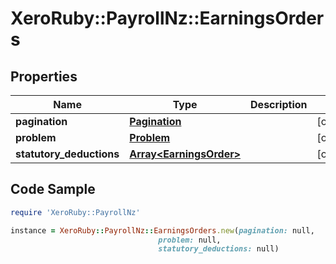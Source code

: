 # XeroRuby::PayrollNz::EarningsOrders

## Properties

Name | Type | Description | Notes
------------ | ------------- | ------------- | -------------
**pagination** | [**Pagination**](Pagination.md) |  | [optional] 
**problem** | [**Problem**](Problem.md) |  | [optional] 
**statutory_deductions** | [**Array&lt;EarningsOrder&gt;**](EarningsOrder.md) |  | [optional] 

## Code Sample

```ruby
require 'XeroRuby::PayrollNz'

instance = XeroRuby::PayrollNz::EarningsOrders.new(pagination: null,
                                 problem: null,
                                 statutory_deductions: null)
```


